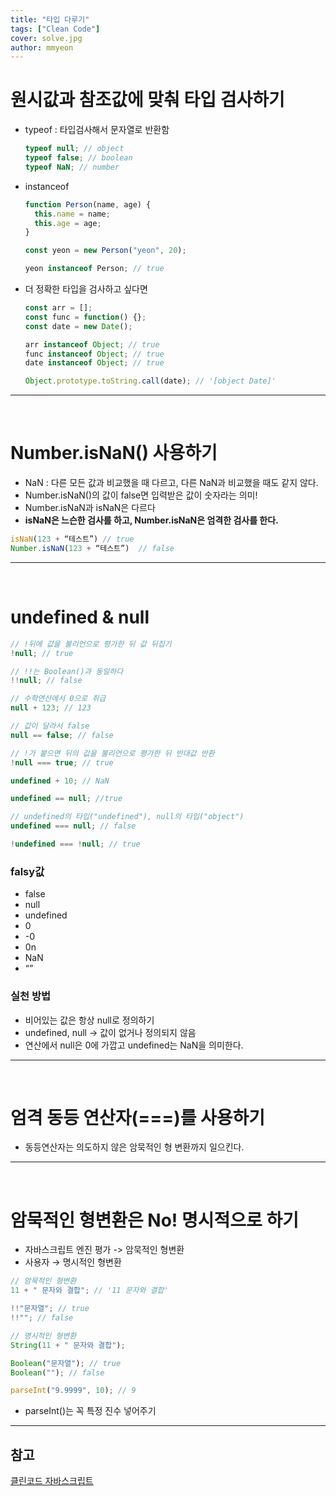 ```yaml
---
title: "타입 다루기"
tags: ["Clean Code"]
cover: solve.jpg
author: mmyeon
---
```


# 원시값과 참조값에 맞춰 타입 검사하기

- typeof : 타입검사해서 문자열로 반환함

  ```jsx
  typeof null; // object
  typeof false; // boolean
  typeof NaN; // number
  ```

- instanceof

  ```jsx
  function Person(name, age) {
    this.name = name;
    this.age = age;
  }

  const yeon = new Person("yeon", 20);

  yeon instanceof Person; // true
  ```

- 더 정확한 타입을 검사하고 싶다면

  ```jsx
  const arr = [];
  const func = function() {};
  const date = new Date();

  arr instanceof Object; // true
  func instanceof Object; // true
  date instanceof Object; // true

  Object.prototype.toString.call(date); // '[object Date]'
  ```

---

<br>

# Number.isNaN() 사용하기

- NaN : 다른 모든 값과 비교했을 때 다르고, 다른 NaN과 비교했을 때도 같지 않다.
- Number.isNaN()의 값이 false면 입력받은 값이 숫자라는 의미!
- Number.isNaN과 isNaN은 다르다
- **isNaN은 느슨한 검사를 하고, Number.isNaN은 엄격한 검사를 한다.**

```jsx
isNaN(123 + “테스트”) // true
Number.isNaN(123 + “테스트”)  // false

```

---

<br>

# undefined & null

```jsx
// !뒤에 값을 불리언으로 평가한 뒤 값 뒤집기
!null; // true

// !!는 Boolean()과 동일하다
!!null; // false

// 수학연산에서 0으로 취급
null + 123; // 123

// 값이 달라서 false
null == false; // false

// !가 붙으면 뒤의 값을 불리언으로 평가한 뒤 반대값 반환
!null === true; // true

undefined + 10; // NaN

undefined == null; //true

// undefined의 타입("undefined"), null의 타입("object")
undefined === null; // false

!undefined === !null; // true
```

### falsy값

- false
- null
- undefined
- 0
- -0
- 0n
- NaN
- “”

### 실천 방법

- 비어있는 값은 항상 null로 정의하기
- undefined, null → 값이 없거나 정의되지 않음
- 연산에서 null은 0에 가깝고 undefined는 NaN을 의미한다.

---

<br>

# 엄격 동등 연산자(===)를 사용하기

- 동등연산자는 의도하지 않은 암묵적인 형 변환까지 일으킨다.

---

<br>

# 암묵적인 형변환은 No! 명시적으로 하기

- 자바스크립트 엔진 평가 -> 암묵적인 형변환
- 사용자 → 명시적인 형변환

```jsx
// 암묵적인 형변환
11 + " 문자와 결합"; // '11 문자와 결합'

!!"문자열"; // true
!!""; // false

// 명시적인 형변환
String(11 + " 문자와 결합");

Boolean("문자열"); // true
Boolean(""); // false

parseInt("9.9999", 10); // 9
```

- parseInt()는 꼭 특정 진수 넣어주기

---

## 참고

[클린코드 자바스크립트](https://www.udemy.com/course/clean-code-js/)
